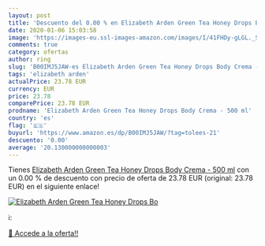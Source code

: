 ```yaml
---
layout: post
title: 'Descuento del 0.00 % en Elizabeth Arden Green Tea Honey Drops Bo'
date: 2020-01-06 15:03:58
image: 'https://images-eu.ssl-images-amazon.com/images/I/41FHDy-gLGL._SL200_.jpg'
comments: true
category: ofertas
author: ring
slug: 'B00IMJ5JAW-es Elizabeth Arden Green Tea Honey Drops Body Crema - 500 ml'
tags: 'elizabeth arden'
actualPrice: 23.78 EUR
currency: EUR
price: 23.78
comparePrice: 23.78 EUR
prodname: 'Elizabeth Arden Green Tea Honey Drops Body Crema - 500 ml'
country: 'es'
flag: '🇪🇸'
buyurl: 'https://www.amazon.es/dp/B00IMJ5JAW/?tag=tolees-21'
descuento: '0.00'
average: '20.130000000000003'
---
```


Tienes [Elizabeth Arden Green Tea Honey Drops Body Crema - 500 ml](https://www.amazon.es/dp/B00IMJ5JAW/?tag=tolees-21) con un 0.00 % de descuento con precio de oferta de 23.78 EUR (original: 23.78 EUR) en el siguiente enlace!

[![Elizabeth Arden Green Tea Honey Drops Bo](https://images-eu.ssl-images-amazon.com/images/I/41FHDy-gLGL._SL200_.jpg)](https://www.amazon.es/dp/B00IMJ5JAW/?tag=tolees-21)

ℹ️:


[🛒 Accede a la oferta!!](https://www.amazon.es/dp/B00IMJ5JAW/?tag=tolees-21)
